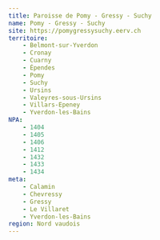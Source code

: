 ```yaml
---
title: Paroisse de Pomy - Gressy - Suchy
name: Pomy - Gressy - Suchy
site: https://pomygressysuchy.eerv.ch
territoire:
    - Belmont-sur-Yverdon
    - Cronay
    - Cuarny
    - Épendes
    - Pomy
    - Suchy
    - Ursins
    - Valeyres-sous-Ursins
    - Villars-Epeney
    - Yverdon-les-Bains
NPA:
    - 1404
    - 1405
    - 1406
    - 1412
    - 1432
    - 1433
    - 1434
meta:
    - Calamin
    - Chevressy
    - Gressy
    - Le Villaret
    - Yverdon-les-Bains
region: Nord vaudois
---
```

